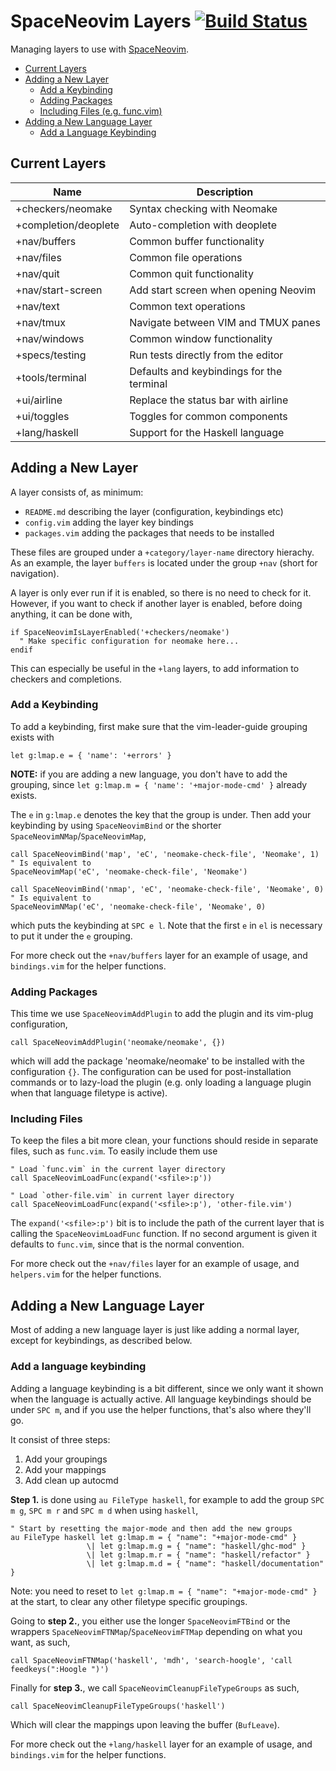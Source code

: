 # SpaceNeovim Layers [![Build Status](https://travis-ci.org/Tehnix/spaceneovim-layers.svg?branch=master)](https://travis-ci.org/Tehnix/spaceneovim-layers)

Managing layers to use with [SpaceNeovim](https://github.com/Tehnix/spaceneovim).

* [Current Layers](#current-layers)
* [Adding a New Layer](#adding-a-new-layer)
  * [Add a Keybinding](#add-a-keybinding)
  * [Adding Packages](#adding-packages)
  * [Including Files (e.g. func.vim)](#including-files)
* [Adding a New Language Layer](#adding-a-new-language-layer)
  * [Add a Language Keybinding](#add-a-language-keybinding)

## Current Layers

| Name                      | Description                                |
|---------------------------|--------------------------------------------|
| +checkers/neomake         | Syntax checking with Neomake               |
| +completion/deoplete      | Auto-completion with deoplete              |
| +nav/buffers              | Common buffer functionality                |
| +nav/files                | Common file operations                     |
| +nav/quit                 | Common quit functionality                  |
| +nav/start-screen         | Add start screen when opening Neovim       |
| +nav/text                 | Common text operations                     |
| +nav/tmux                 | Navigate between VIM and TMUX panes        |
| +nav/windows              | Common window functionality                |
| +specs/testing            | Run tests directly from the editor         |
| +tools/terminal           | Defaults and keybindings for the terminal  |
| +ui/airline               | Replace the status bar with airline        |
| +ui/toggles               | Toggles for common components              |
| +lang/haskell             | Support for the Haskell language           |

## Adding a New Layer

A layer consists of, as minimum:

* `README.md` describing the layer (configuration, keybindings etc)
* `config.vim` adding the layer key bindings
* `packages.vim` adding the packages that needs to be installed

These files are grouped under a `+category/layer-name` directory hierachy. As an example, the layer `buffers` is located under the group `+nav` (short for navigation).

A layer is only ever run if it is enabled, so there is no need to check for it. However, if you want to check if another layer is enabled, before doing anything, it can be done with,

```viml
if SpaceNeovimIsLayerEnabled('+checkers/neomake')
  " Make specific configuration for neomake here...
endif
```

This can especially be useful in the `+lang` layers, to add information to checkers and completions.

### Add a Keybinding

To add a keybinding, first make sure that the vim-leader-guide grouping exists with

```viml
let g:lmap.e = { 'name': '+errors' }
```

__NOTE:__ if you are adding a new language, you don't have to add the grouping, since `let g:lmap.m = { 'name': '+major-mode-cmd' }` already exists.

The `e` in `g:lmap.e` denotes the key that the group is under. Then add your keybinding by using `SpaceNeovimBind` or the shorter `SpaceNeovimNMap`/`SpaceNeovimMap`,

```viml
call SpaceNeovimBind('map', 'eC', 'neomake-check-file', 'Neomake', 1)
" Is equivalent to
SpaceNeovimMap('eC', 'neomake-check-file', 'Neomake')

call SpaceNeovimBind('nmap', 'eC', 'neomake-check-file', 'Neomake', 0)
" Is equivalent to
SpaceNeovimNMap('eC', 'neomake-check-file', 'Neomake', 0)
```

which puts the keybinding at `SPC e l`. Note that the first `e` in `el` is necessary to put it under the `e` grouping.

For more check out the `+nav/buffers` layer for an example of usage, and `bindings.vim` for the helper functions.

### Adding Packages

This time we use `SpaceNeovimAddPlugin` to add the plugin and its vim-plug configuration,

```viml
call SpaceNeovimAddPlugin('neomake/neomake', {})
```

which will add the package 'neomake/neomake' to be installed with the configuration `{}`. The configuration can be used for post-installation commands or to lazy-load the plugin (e.g. only loading a language plugin when that language filetype is active).

### Including Files

To keep the files a bit more clean, your functions should reside in separate files, such as `func.vim`. To easily include them use

```viml
" Load `func.vim` in the current layer directory
call SpaceNeovimLoadFunc(expand('<sfile>:p'))

" Load `other-file.vim` in current layer directory
call SpaceNeovimLoadFunc(expand('<sfile>:p'), 'other-file.vim')
```

The `expand('<sfile>:p')` bit is to include the path of the current layer that is calling the `SpaceNeovimLoadFunc` function. If no second argument is given it defaults to `func.vim`, since that is the normal convention.

For more check out the `+nav/files` layer for an example of usage, and `helpers.vim` for the helper functions.

## Adding a New Language Layer

Most of adding a new language layer is just like adding a normal layer, except for keybindings, as described below.

### Add a language keybinding

Adding a language keybinding is a bit different, since we only want it shown when the language is actually active. All language keybindings should be under `SPC m`, and if you use the helper functions, that's also where they'll go.

It consist of three steps:

1. Add your groupings
1. Add your mappings
1. Add clean up autocmd

__Step 1.__ is done using `au FileType haskell`, for example to add the group `SPC m g`, `SPC m r` and `SPC m d` when using `haskell`,

```viml
" Start by resetting the major-mode and then add the new groups
au FileType haskell let g:lmap.m = { "name": "+major-mode-cmd" }
                 \| let g:lmap.m.g = { "name": "haskell/ghc-mod" }
                 \| let g:lmap.m.r = { "name": "haskell/refactor" }
                 \| let g:lmap.m.d = { "name": "haskell/documentation" }
```

Note: you need to reset to `let g:lmap.m = { "name": "+major-mode-cmd" }` at the start, to clear any other filetype specific groupings.

Going to __step 2.__, you either use the longer `SpaceNeovimFTBind` or the wrappers `SpaceNeovimFTNMap`/`SpaceNeovimFTMap` depending on what you want, as such,

```viml
call SpaceNeovimFTNMap('haskell', 'mdh', 'search-hoogle', 'call feedkeys(":Hoogle ")')
```

Finally for __step 3.__, we call `SpaceNeovimCleanupFileTypeGroups` as such,

```viml
call SpaceNeovimCleanupFileTypeGroups('haskell')
```

Which will clear the mappings upon leaving the buffer (`BufLeave`).

For more check out the `+lang/haskell` layer for an example of usage, and `bindings.vim` for the helper functions.
